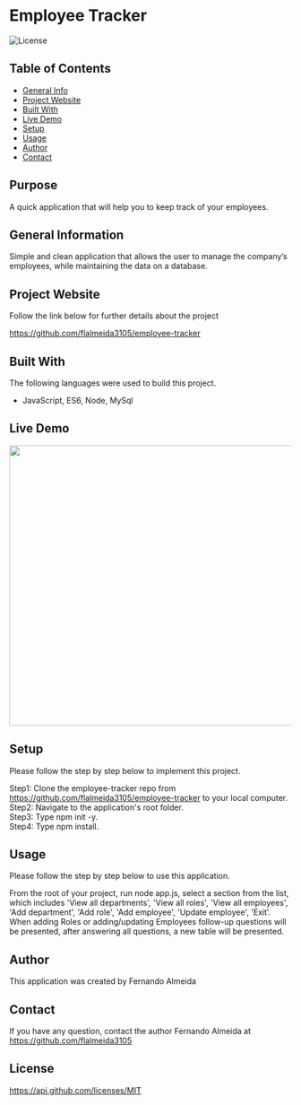 # Employee Tracker 

![License](https://img.shields.io/badge/License-MIT-orange.svg?style=plastic&logo=appveyor)

## Table of Contents
* [General Info](#general-information)
* [Project Website](#project-website)
* [Built With](#Built-With)
* [Live Demo](#live-demo)
* [Setup](#setup)
* [Usage](#usage)
* [Author](#author)
* [Contact](#Contact)

## Purpose
A quick application that will help you to keep track of your employees. 


## General Information
Simple and clean application that allows the user to manage the company’s employees, while maintaining the data on a database. 


## Project Website
Follow the link below for further details about the project 

https://github.com/flalmeida3105/employee-tracker 


## Built With
The following languages were used to build this project. 

*  JavaScript, ES6, Node, MySql 


## Live Demo
 <img src="./assets/images/mydemo.gif" width="750" height="500"> 


## Setup
Please follow the step by step below to implement this project. 

Step1: Clone the employee-tracker repo from https://github.com/flalmeida3105/employee-tracker to your local computer. <br> Step2: Navigate to the application's root folder. <br> Step3: Type npm init -y. <br> Step4: Type npm install. <br>  


## Usage
Please follow the step by step below to use this application. 

From the root of your project, run node app.js, select a section from the list, which includes 'View all departments', 'View all roles', 'View all employees', 'Add department', 'Add role', 'Add employee', 'Update employee', 'Exit’. When adding Roles or adding/updating Employees follow-up questions will be presented, after answering all questions, a new table will be presented. 


## Author
This application was created by Fernando Almeida

## Contact
If you have any question, contact the author Fernando Almeida at https://github.com/flalmeida3105

## License
 https://api.github.com/licenses/MIT
